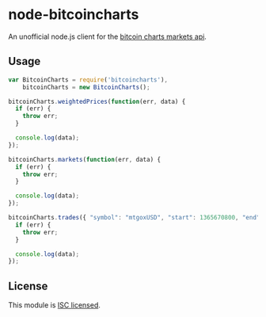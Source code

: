 node-bitcoincharts
=====

An unofficial node.js client for the [bitcoin charts markets api](http://bitcoincharts.com/about/markets-api/).

## Usage

```javascript
var BitcoinCharts = require('bitcoincharts'),
    bitcoinCharts = new BitcoinCharts();

bitcoinCharts.weightedPrices(function(err, data) {
  if (err) {
    throw err;
  }

  console.log(data);
});

bitcoinCharts.markets(function(err, data) {
  if (err) {
    throw err;
  }

  console.log(data);
});

bitcoinCharts.trades({ "symbol": "mtgoxUSD", "start": 1365670800, "end": 1365670860 }, function(err, data) {
  if (err) {
    throw err;
  }

  console.log(data);
}); 
```

## License

This module is [ISC licensed](https://github.com/pskupinski/node-bitcoincharts/blob/master/LICENSE.txt).
